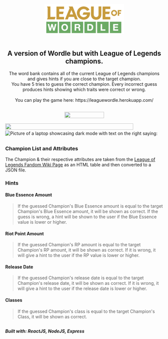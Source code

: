 <p align="center">
<img src= "https://github.com/Tran-Steven/leaguewordle/blob/master/leaguewordle-frontend/src/assets/images/league-of-wordle.png?raw=true"
     width="50%"
     height="50%"
     alt="Logo of the game that says League of Wordle"
     />
  </br>
  </br>
  <h2 align ="center">
  A version of Wordle but with League of Legends champions.
  </h2>
  </p>


<p align="center">
The word bank contains all of the current League of Legends champions and gives hints if you are close to the target champion. </br>You have 5 tries to guess the correct champion. Every incorrect guess produces hints showing which traits were correct or wrong.
  <br>
  <br>
You can play the game here:
https://leaguewordle.herokuapp.com/
<h2></h2>
          </p>
          <div>
          <p align="center">
          <img src="https://user-images.githubusercontent.com/64705534/184717268-d5abdaa5-5b40-41d5-9950-0541583049e0.png" height="50%" width="50%"/>
          </p>
     <img src="https://user-images.githubusercontent.com/64705534/184621631-53fafab3-09a2-416b-8bb0-11832fbc5d8f.png" height="90%" width="90% alt="Image with text:"Responsive Design" and a picture of various devices with the website pulled up."/>
   <img src="https://user-images.githubusercontent.com/64705534/184618377-9c79f5cd-6df5-4c6b-a70a-737bb235e576.png" height="100%" width="100%" alt="Picture of a laptop showcasing dark mode with text on the right saying: "Dark Mode""/>
     </div><h2></h2>
     
     

### Champion List and Attributes
The Champion & their respective attributes are taken from the [League of Legends Fandom Wiki Page](https://leagueoflegends.fandom.com/wiki/List_of_champions) as an HTML table and then converted to a JSON file.


### Hints

#### Blue Essence Amount

> If the guessed Champion's Blue Essence amount is equal to the target Champion's Blue Essence amount, it will be shown as correct. If the guess is wrong, a hint will be shown to the user if the Blue Essence value is lower or higher.

#### Riot Point Amount

> If the guessed Champion's RP amount is equal to the target Champion's RP amount, it will be shown as correct. If it is wrong, it will give a hint to the user if the RP value is lower or higher.

#### Release Date

> If the guessed Champion's release date is equal to the target Champion's release date, it will be shown as correct. If it is wrong, it will give a hint to the user if the release date is lower or higher.

#### Classes

> If the guessed Champion's class is equal to the target Champion's Class, it will be shown as correct.

##

**_Built with: ReactJS, NodeJS, Express_**
